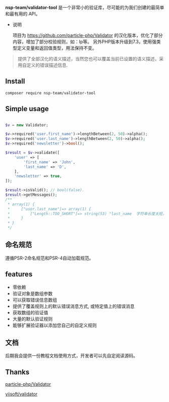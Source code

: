 **nsp-team/validator-tool** 是一个非常小的验证库，尽可能的为我们创建的最简单和最有用的 API。

- 说明

  项目为 https://github.com/particle-php/Validator 的汉化版本，优化了部分内容，增加了部分校验规则，如：Ip等。
  另外PHP版本升级到7.3，使用强类型定义变量和返回值类型，用法保持不变。

> 提供了全部汉化的语义描述，当然您也可以覆盖当前已设置的语义描述，采用自定义的错误描述信息.

## Install

```bash
composer require nsp-team/validator-tool
```

## Simple usage

```php

$v = new Validator;

$v->required('user.first_name')->lengthBetween(2, 50)->alpha();
$v->required('user.last_name')->lengthBetween(2, 50)->alpha();
$v->required('newsletter')->bool();

$result = $v->validate([
    'user' => [
        'first_name' => 'John',
        'last_name' => 'D',
    ],
    'newsletter' => true,
]);

$result->isValid(); // bool(false).
$result->getMessages();
/**
 * array(1) {
 *     ["user.last_name"]=> array(1) {
 *         ["Length::TOO_SHORT"]=> string(53) "last_name  字符串长度太短，必须在 80-120 个字符长度之间."
 *     }
 * }
 */
```

## 命名规范
遵循PSR-2命名规范和PSR-4自动加载规范。

## features

* 零依赖
* 验证对象是数组参数
* 可以获取错误信息数组
* 提供了覆盖规则上的默认错误消息方式, 或特定值上的错误消息
* 获取数组的验证值
* 大量的默认验证规则
* 能够扩展验证器以添加您自己的自定义规则


## 文档
后期我会提供一份教程文档使用方式，开发者可以先自定阅读源码。

## Thanks

[particle-php/Validator](https://github.com/particle-php/Validator)

[yiisoft/validator](https://github.com/yiisoft/validator)